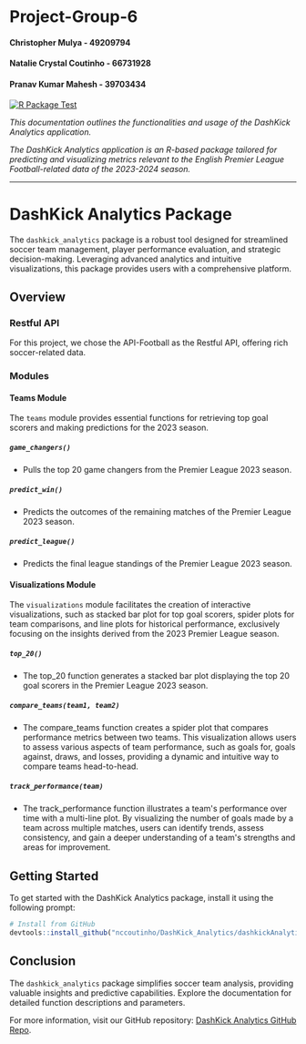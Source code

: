 # Project-Group-6

#### Christopher Mulya - 49209794
#### Natalie Crystal Coutinho - 66731928
#### Pranav Kumar Mahesh - 39703434

[![R Package Test](https://github.com/nccoutinho/DashKick_Analytics/actions/workflows/dashkick_test_workflow.yml/badge.svg)](https://github.com/nccoutinho/DashKick_Analytics/actions/workflows/dashkick_test_workflow.yml)


_This documentation outlines the functionalities and usage of the DashKick Analytics application._

_The DashKick Analytics application is an R-based package tailored for predicting and visualizing metrics relevant to the English Premier League Football-related data of the 2023-2024 season._

---

# DashKick Analytics Package

The `dashkick_analytics` package is a robust tool designed for streamlined soccer team management, player performance evaluation, and strategic decision-making. Leveraging advanced analytics and intuitive visualizations, this package provides users with a comprehensive platform.

## Overview

### Restful API

For this project, we chose the API-Football as the Restful API, offering rich soccer-related data.

### Modules

#### Teams Module

The `teams` module provides essential functions for retrieving top goal scorers and making predictions for the 2023 season.

##### `game_changers()`
   - Pulls the top 20 game changers from the Premier League 2023 season.

##### `predict_win()`
   - Predicts the outcomes of the remaining matches of the Premier League 2023 season.

##### `predict_league()`
   - Predicts the final league standings of the Premier League 2023 season.

#### Visualizations Module

The `visualizations` module facilitates the creation of interactive visualizations, such as stacked bar plot for top goal scorers, spider plots for team comparisons, and line plots for historical performance, exclusively focusing on the insights derived from the 2023 Premier League season. 

##### `top_20()`

   - The top_20 function generates a stacked bar plot displaying the top 20 goal scorers in the Premier League 2023 season.

##### `compare_teams(team1, team2)`

   - The compare_teams function creates a spider plot that compares performance metrics between two teams. This visualization allows users to assess various aspects of team performance, such as goals for, goals against, draws, and losses, providing a dynamic and intuitive way to compare teams head-to-head.

##### `track_performance(team)`

   - The track_performance function illustrates a team's performance over time with a multi-line plot. By visualizing the number of goals made by a team across multiple matches, users can identify trends, assess consistency, and gain a deeper understanding of a team's strengths and areas for improvement.


## Getting Started

To get started with the DashKick Analytics package, install it using the following prompt:

```r
# Install from GitHub
devtools::install_github("nccoutinho/DashKick_Analytics/dashkickAnalytics")
```

## Conclusion

The `dashkick_analytics` package simplifies soccer team analysis, providing valuable insights and predictive capabilities. Explore the documentation for detailed function descriptions and parameters.

For more information, visit our GitHub repository: [DashKick Analytics GitHub Repo](https://github.com/nccoutinho/DashKick_Analytics).
